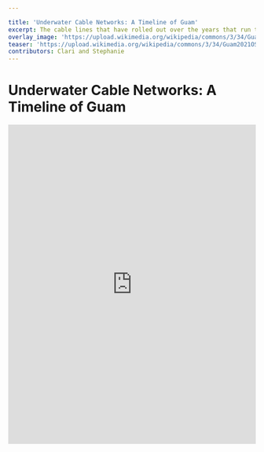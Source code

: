 ```yaml
---

title: 'Underwater Cable Networks: A Timeline of Guam'
excerpt: The cable lines that have rolled out over the years that run through and under Guam show telecommunication networks that are material evidence of empire and colonialism's legacies that drive technology and the internet's global systems
overlay_image: 'https://upload.wikimedia.org/wikipedia/commons/3/34/Guam2021OSM.png'
teaser: 'https://upload.wikimedia.org/wikipedia/commons/3/34/Guam2021OSM.png'
contributors: Clari and Stephanie
---
```


# Underwater Cable Networks: A Timeline of Guam

<iframe src='https://cdn.knightlab.com/libs/timeline3/latest/embed/index.html?source=18zQtCq5O_mECSt0sI8u7JWcN3W8a28NXCroG4XOAXxk&font=Default&lang=en&initial_zoom=2&height=650' width='100%' height='650' webkitallowfullscreen mozallowfullscreen allowfullscreen frameborder='0'></iframe>
